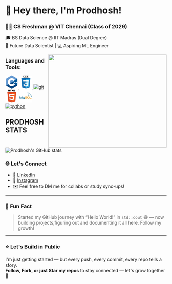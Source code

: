 # 👋 Hey there, I'm Prodhosh!

### 🧑‍💻 CS Freshman @ VIT Chennai (Class of 2029)  
🎓 BS Data Science @ IIT Madras (Dual Degree)  
🚀 Future Data Scientist | 💻 Aspiring ML Engineer 

<img align="right" width="370" height="290" src="https://media1.giphy.com/media/v1.Y2lkPTc5MGI3NjExYTQ5cm9sMW5ndWFqOWF4dm9wODY4YWtmdDZmY3Q2cHRzZWtoZHJzOSZlcD12MV9pbnRlcm5hbF9naWZfYnlfaWQmY3Q9Zw/78XCFBGOlS6keY1Bil/giphy.gif">


<h3 align="left">Languages and Tools:</h3>
<p align="left"> <a href="https://www.w3schools.com/cpp/" target="_blank" rel="noreferrer"> <img src="https://raw.githubusercontent.com/devicons/devicon/master/icons/cplusplus/cplusplus-original.svg" alt="cplusplus" width="40" height="40"/> </a> <a href="https://www.w3schools.com/css/" target="_blank" rel="noreferrer"> <img src="https://raw.githubusercontent.com/devicons/devicon/master/icons/css3/css3-original-wordmark.svg" alt="css3" width="40" height="40"/> </a> <a href="https://git-scm.com/" target="_blank" rel="noreferrer"> <img src="https://www.vectorlogo.zone/logos/git-scm/git-scm-icon.svg" alt="git" width="40" height="40"/> </a> <a href="https://www.w3.org/html/" target="_blank" rel="noreferrer"> <img src="https://raw.githubusercontent.com/devicons/devicon/master/icons/html5/html5-original-wordmark.svg" alt="html5" width="40" height="40"/> </a> <a href="https://www.mysql.com/" target="_blank" rel="noreferrer"> <img src="https://raw.githubusercontent.com/devicons/devicon/master/icons/mysql/mysql-original-wordmark.svg" alt="mysql" width="40" height="40"/></a><a href = "https://www.python.org/" target = "_blank" rel = "noreferrer"><img src = "	https://img.shields.io/badge/Python-14354C?style=for-the-badge&logo=python&logoColor=white"alt="python" width="40" height="40"/></a> </p>

## PRODHOSH STATS
![Prodhosh's GitHub stats](https://github-readme-stats.vercel.app/api?username=PRODHOSH&show_icons=true&theme=transparent)


### 🌐 Let's Connect
- 🔗 [LinkedIn](www.linkedin.com/in/prodhosh-vs-b08723368)
- 🔗 [Instagram](https://www.instagram.com/itzprodhosh/)
- ✉️ Feel free to DM me for collabs or study sync-ups!

---

### 🧠 Fun Fact
> Started my GitHub journey with “Hello World!” in `std::cout` 😄 — now building projects,figuring out and documenting it all here. Follow my growth!

---

### ⭐ Let's Build in Public
I'm just getting started — but every push, every commit, every repo tells a story.  
**Follow, Fork, or just Star my repos** to stay connected — let's grow together 🚀
